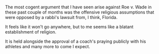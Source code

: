 The most cogent argument that I have seen arise against Roe v. Wade in these past couple of months was the offensive religious assumptions that were opposed by a rabbi's lawsuit from, I think, Florida.

It feels like it won't go anywhere, but to me seems like a blatant establishment of religion. 

It is held alongside the approval of a coach's praying publicly with his athletes and many more to come I expect.
